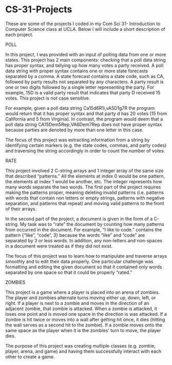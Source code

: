 # CS-31-Projects
These are some of the projects I coded in my Com Sci 31- Introduction to Computer Science class at UCLA. Below I will include a short description of each project.

POLL

In this project, I was provided with an input of polling data from one or more states. This project has 2 main components: checking that a poll data string has proper syntax, and tallying up how many votes a party received. A poll data string with proper syntax contains one or more state forecasts separated by a comma. A state forecast contains a state code, such as CA, followed by party results not separated by any characters. A party result is one or two digits followed by a single letter representing the party. For example, 15D is a valid party result that indicates that party D received 15 votes. This project is not case sensitive.

For example, given a poll data string Ca15d6R1i,vA5D1g7R the program would return that it has proper syntax and that party d has 20 votes (15 from California and 5 from Virginia).  In contrast, the program would deem that a poll data string CA15Dem5Rep,VA6Dem7Rep does not have proper syntax because parties are denoted by more than one letter in this case.

The focus of this project was extracting information from a string by identifying certain markers (e.g. the state codes, commas, and party codes) and traversing the string accordingly in order to count the number of votes.

RATE

This project involved 2 C-string arrays and 1 integer array of the same size that described “patterns.” All the elements at index 0 would be one pattern, the elements at index 1 would be another, etc. The integer represents how many words separate the two words. The first part of the project requires making the patterns proper, meaning deleting invalid patterns (i.e. patterns with words that contain non letters or empty strings, patterns with negative separation, and patterns that repeat) and moving valid patterns to the front of their arrays. 

In the second part of the project, a document is given in the form of a C-string. My task was to “rate” the document by counting how many patterns from occurred in the document. For example, “I like to code.” contains the pattern {“like”, “code”, 3} because the words “like” and “code” are separated by 3 or less words. In addition, any non-letters and non-spaces in a document were treated as if they did not exist. 

The focus of this project was to learn how to manipulate and traverse arrays smoothly and to edit their data properly. One particular challenge was formatting and editing the given document so that it contained only words separated by one space so that it could be properly “rated.”

ZOMBIES 

This project is a game where a player is placed into an arena of zombies. The player and zombies alternate turns moving either up, down, left, or right. If a player is next to a zombie and moves in the direction of an adjacent zombie, that zombie is attacked. When a zombie is attacked, it loses one point and is moved one space in the direction is was attacked. If a zombie is hit twice or moves into a wall after getting hit once, it dies (hitting the wall serves as a second hit to the zombie). If a zombie moves onto the same space as the player when it is the zombies’ turn to move, the player dies.

The purpose of this project was creating multiple classes (e.g. zombie, player, arena, and game) and having them successfully interact with each other to create a game.
